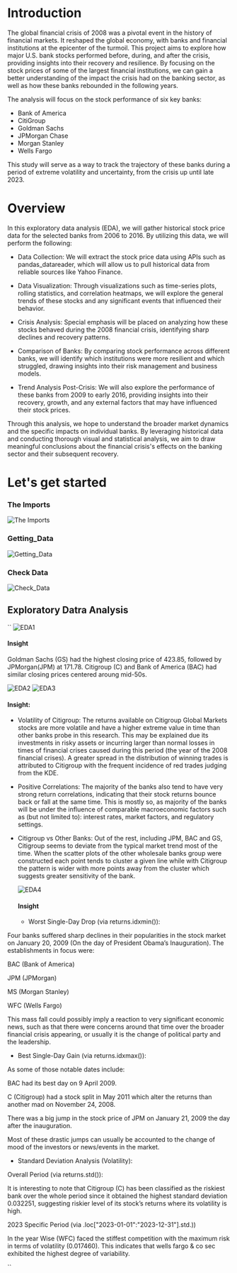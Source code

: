 # Introduction
The global financial crisis of 2008 was a pivotal event in the history of financial markets. It reshaped the global economy, with banks and financial institutions at the epicenter of the turmoil. This project aims to explore how major U.S. bank stocks performed before, during, and after the crisis, providing insights into their recovery and resilience. By focusing on the stock prices of some of the largest financial institutions, we can gain a better understanding of the impact the crisis had on the banking sector, as well as how these banks rebounded in the following years.

The analysis will focus on the stock performance of six key banks:

- Bank of America
- CitiGroup
- Goldman Sachs
- JPMorgan Chase
- Morgan Stanley
- Wells Fargo
  
This study will serve as a way to track the trajectory of these banks during a period of extreme volatility and uncertainty, from the crisis up until late 2023.

# Overview
In this exploratory data analysis (EDA), we will gather historical stock price data for the selected banks from 2006 to 2016. By utilizing this data, we will perform the following:

- Data Collection: We will extract the stock price data using APIs such as pandas_datareader, which will allow us to pull historical data from reliable sources like Yahoo Finance.

- Data Visualization: Through visualizations such as time-series plots, rolling statistics, and correlation heatmaps, we will explore the general trends of these stocks and any significant events that influenced their behavior.

- Crisis Analysis: Special emphasis will be placed on analyzing how these stocks behaved during the 2008 financial crisis, identifying sharp declines and recovery patterns.

- Comparison of Banks: By comparing stock performance across different banks, we will identify which institutions were more resilient and which struggled, drawing insights into their risk management and business models.

- Trend Analysis Post-Crisis: We will also explore the performance of these banks from 2009 to early 2016, providing insights into their recovery, growth, and any external factors that may have influenced their stock prices.

Through this analysis, we hope to understand the broader market dynamics and the specific impacts on individual banks. By leveraging historical data and conducting thorough visual and statistical analysis, we aim to draw meaningful conclusions about the financial crisis's effects on the banking sector and their subsequent recovery.

# Let's get started

### The Imports

![The Imports](https://github.com/user-attachments/assets/35045801-4f0f-4c37-839d-eb57b0d26caa)

### Getting_Data
![Getting_Data](https://github.com/user-attachments/assets/f008ff11-55ba-4ac5-8008-23d7ee064f4e)

### Check Data
![Check_Data](https://github.com/user-attachments/assets/91ac92a2-71cb-41d1-90fe-3e4f48528856)

## Exploratory Datra Analysis
``
 ![EDA1](https://github.com/user-attachments/assets/2577e3c7-84f4-4949-92f2-c4054f6f2ea6)

#### Insight
 Goldman Sachs (GS) had the highest closing price of 423.85, followed by JPMorgan(JPM) at 171.78. Citigroup (C) and Bank of America (BAC) had similar closing prices centered aroung mid-50s.

 ![EDA2](https://github.com/user-attachments/assets/2ec16bd2-39cb-48c5-a0ec-9d55518dec78)
![EDA3](https://github.com/user-attachments/assets/33863608-6e21-4e24-8235-b77774024164)

#### Insight:

- Volatility of Citigroup: The returns available on Citigroup Global Markets stocks are more volatile and have a higher extreme value in time than other banks probe in this research. This may be explained due its investments in risky assets or incurring larger than normal losses in times of financial crises caused during this period (the year of the 2008 financial crises). A greater spread in the distribution of winning trades is attributed to Citigroup with the frequent incidence of red trades judging from the KDE.

- Positive Correlations: The majority of the banks also tend to have very strong return correlations, indicating that their stock returns bounce back or fall at the same time. This is mostly so, as majority of the banks will be under the influence of comparable macroeconomic factors such as (but not limited to): interest rates, market factors, and regulatory settings.

- Citigroup vs Other Banks: Out of the rest, including JPM, BAC and GS, Citigroup seems to deviate from the typical market trend most of the time. When the scatter plots of the other wholesale banks group were constructed each point tends to cluster a given line while with Citigroup the pattern is wider with more points away from the cluster which suggests greater sensitivity of the bank.

  ![EDA4](https://github.com/user-attachments/assets/91987aca-0fbc-4719-9c58-9a6696007214)

  #### Insight
  - Worst Single-Day Drop (via returns.idxmin()):
 

Four banks suffered sharp declines in their popularities in the stock market on January 20, 2009 (On the day of President Obama’s Inauguration). The establishments in focus were: 
 

BAC (Bank of America) 
 

JPM (JPMorgan) 
 

MS (Morgan Stanley) 
 

WFC (Wells Fargo) 
 

This mass fall could possibly imply a reaction to very significant economic news, such as that there were concerns around that time over the broader financial crisis appearing, or usually it is the change of political party and the leadership. 
 

- Best Single-Day Gain (via returns.idxmax()):
 

As some of those notable dates include:  

BAC had its best day on 9 April 2009. 

C (Citigroup) had a stock split in May 2011 which alter the returns than another mad on November 24, 2008.

There was a big jump in the stock price of JPM on January 21, 2009 the day after the inauguration.

Most of these drastic jumps can usually be accounted to the change of mood of the investors or news/events in the market. 
 

- Standard Deviation Analysis (Volatility):
 

Overall Period (via returns.std()):

It is interesting to note that Citigroup (C) has been classified as the riskiest bank over the whole period since it obtained the highest standard deviation 0.032251, suggesting riskier level of its stock’s returns where its volatility is high.

2023 Specific Period (via .loc["2023-01-01":"2023-12-31"].std.))

In the year Wise (WFC) faced the stiffest competition with the maximum risk in terms of volatility (0.017460). This indicates that wells fargo & co sec exhibited the highest degree of variability.

``

